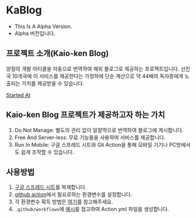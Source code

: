 # KaBlog

- This Is A Alpha Version.
- Alpha 버전입니다.

## 프로젝트 소개(Kaio-ken Blog)
양질의 개발 아티클을 자동으로 번역하여 해외 블로그로 제공하는 프로젝트입니다. 선진국 10개국에 이 서비스를 제공한다는 가정하에 단순 계산으로 약 44배의 독자층에게 노출되는 가치를 제공받을 수 있습니다. 

[Started At](https://puleugo.tistory.com/206)

## Kaio-ken Blog 프로젝트가 제공하고자 하는 가치
1. Do Not Manage: 별도의 관리 없이 알잘딱으로 번역하여 블로그에 게시합니다.
2. Free And Server-less: 무료 기능들을 사용하여 서비스를 제공합니다.
3. Run In Mobile: 구글 스프레드 시트와 Git Action을 통해 모바일 기기나 PC방에서도 쉽게 조작할 수 있습니다.

## 사용방법
1. [구글 스프레드 시트](https://docs.google.com/spreadsheets/d/1cF9sShsCInHFomFTC69LC9QzVKJQZK2_TqCs9hNMRMk)를 복제합니다.
2. [github action](example%2Fauto-translate-example.yml)에서 필요로하는 환경변수를 설정합니다.
3. 각 환경변수 획득 방법은 [여기](ENVIROMENT_SHORTCUT.md)를 참고해주세요.
3. `.github/workflows`에 [예시](example%2Fauto-translate-example.yml)를 참고하여 Action.yml 파일을 생성합니다.
